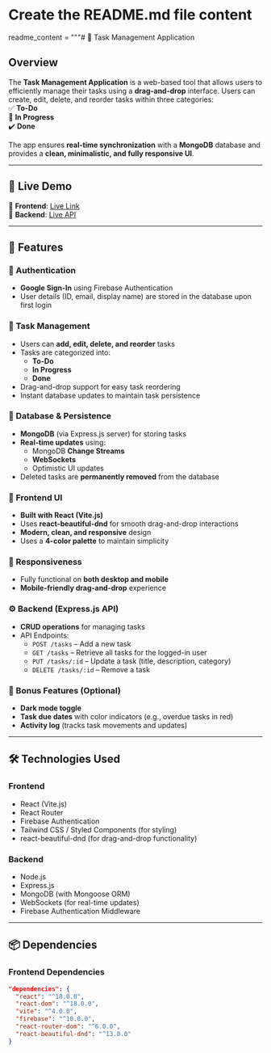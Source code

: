 # Create the README.md file content

readme_content = """# 📝 Task Management Application

## Overview
The **Task Management Application** is a web-based tool that allows users to efficiently manage their tasks using a **drag-and-drop** interface. Users can create, edit, delete, and reorder tasks within three categories:  
✅ **To-Do**  
🔄 **In Progress**  
✔️ **Done**  

The app ensures **real-time synchronization** with a **MongoDB** database and provides a **clean, minimalistic, and fully responsive UI**.  

---

## 🚀 Live Demo  
🔗 **Frontend**: [Live Link](https://task-manager-auth-2ccfd.web.app)  
🔗 **Backend**: [Live API](#)  

---

## 📌 Features  

### 🔐 Authentication  
- **Google Sign-In** using Firebase Authentication  
- User details (ID, email, display name) are stored in the database upon first login  

### 📝 Task Management  
- Users can **add, edit, delete, and reorder** tasks  
- Tasks are categorized into:
  - **To-Do**  
  - **In Progress**  
  - **Done**  
- Drag-and-drop support for easy task reordering  
- Instant database updates to maintain task persistence  

### 💾 Database & Persistence  
- **MongoDB** (via Express.js server) for storing tasks  
- **Real-time updates** using:  
  - MongoDB **Change Streams**  
  - **WebSockets**  
  - Optimistic UI updates  
- Deleted tasks are **permanently removed** from the database  

### 🎨 Frontend UI  
- **Built with React (Vite.js)**
- Uses **react-beautiful-dnd** for smooth drag-and-drop interactions  
- **Modern, clean, and responsive** design  
- Uses a **4-color palette** to maintain simplicity  

### 📱 Responsiveness  
- Fully functional on **both desktop and mobile**  
- **Mobile-friendly drag-and-drop** experience  

### ⚙️ Backend (Express.js API)  
- **CRUD operations** for managing tasks  
- API Endpoints:  
  - `POST /tasks` – Add a new task  
  - `GET /tasks` – Retrieve all tasks for the logged-in user  
  - `PUT /tasks/:id` – Update a task (title, description, category)  
  - `DELETE /tasks/:id` – Remove a task  

### 🌟 Bonus Features (Optional)  
- **Dark mode toggle**  
- **Task due dates** with color indicators (e.g., overdue tasks in red)  
- **Activity log** (tracks task movements and updates)  

---

## 🛠️ Technologies Used  

### **Frontend**  
- React (Vite.js)  
- React Router  
- Firebase Authentication  
- Tailwind CSS / Styled Components (for styling)  
- react-beautiful-dnd (for drag-and-drop functionality)  

### **Backend**  
- Node.js  
- Express.js  
- MongoDB (with Mongoose ORM)  
- WebSockets (for real-time updates)  
- Firebase Authentication Middleware  

---

## 📦 Dependencies  

### **Frontend Dependencies**  
```json
"dependencies": {
  "react": "^18.0.0",
  "react-dom": "^18.0.0",
  "vite": "^4.0.0",
  "firebase": "^10.0.0",
  "react-router-dom": "^6.0.0",
  "react-beautiful-dnd": "^13.0.0"
}
